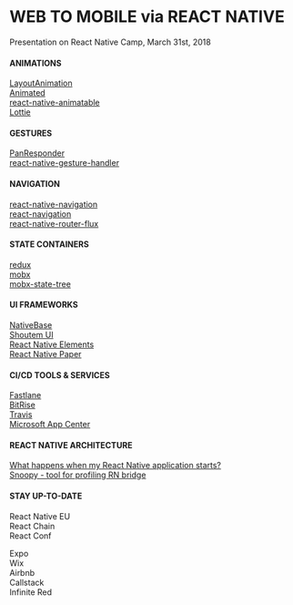 # WEB TO MOBILE via REACT NATIVE

Presentation on React Native Camp, March 31st, 2018

#### ANIMATIONS
[LayoutAnimation](https://facebook.github.io/react-native/docs/layoutanimation.html)  
[Animated](https://facebook.github.io/react-native/docs/animated.html)  
[react-native-animatable](https://github.com/oblador/react-native-animatable)  
[Lottie](http://airbnb.io/lottie/)  

#### GESTURES
[PanResponder](https://facebook.github.io/react-native/docs/panresponder.html)  
[react-native-gesture-handler](https://github.com/kmagiera/react-native-gesture-handler)  

#### NAVIGATION
[react-native-navigation](https://github.com/wix/react-native-navigation)  
[react-navigation](https://reactnavigation.org/)  
[react-native-router-flux](https://github.com/aksonov/react-native-router-flux)  

#### STATE CONTAINERS
[redux](https://redux.js.org/)  
[mobx](https://mobx.js.org/index.html)  
[mobx-state-tree](https://github.com/mobxjs/mobx-state-tree)  

#### UI FRAMEWORKS
[NativeBase](https://nativebase.io/)  
[Shoutem UI](https://shoutem.github.io/docs/ui-toolkit/introduction)  
[React Native Elements](https://react-native-training.github.io/react-native-elements/)  
[React Native Paper](https://callstack.github.io/react-native-paper/)  

#### CI/CD TOOLS & SERVICES
[Fastlane](https://fastlane.tools/)  
[BitRise](https://www.bitrise.io/)  
[Travis](https://travis-ci.org/)  
[Microsoft App Center](https://appcenter.ms/)  

#### REACT NATIVE ARCHITECTURE
[What happens when my React Native application starts?](https://levelup.gitconnected.com/wait-what-happens-when-my-react-native-application-starts-an-in-depth-look-inside-react-native-5f306ef3250f)  
[Snoopy - tool for profiling RN bridge](https://github.com/jondot/rn-snoopy)  

#### STAY UP-TO-DATE

React Native EU  
React Chain  
React Conf  

Expo  
Wix  
Airbnb  
Callstack  
Infinite Red  
